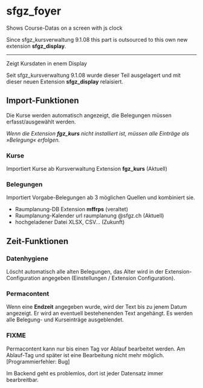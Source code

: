 # sfgz_foyer
Shows Course-Datas on a screen with js clock

Since sfgz_kursverwaltung 9.1.08 this part is outsourced to this own new extension **sfgz_display**.

----


Zeigt Kursdaten in enem Display

Seit sfgz_kursverwaltung 9.1.08 wurde dieser Teil ausgelagert und mit dieser neuen Extension **sfgz_display** relaisiert.

## Import-Funktionen
Die Kurse werden automatisch angezeigt, die Belegungen müssen erfasst/ausgewählt werden.

*Wenn die Extension **fgz_kurs** nicht installiert ist, müssen alle Einträge als »Belegung« erfolgen.*

### Kurse
Importiert Kurse ab Kursverwaltung Extension **fgz_kurs** (Aktuell)
### Belegungen
Importiert Vorgabe-Belegungen ab 3 möglichen Quellen und kombiniert sie.
- Raumplanung-DB Extension **mffrps** (veraltet)
- Raumplanung-Kalender url raumplanung @sfgz.ch (Aktuell)
- hochgeladener Datei XLSX, CSV... (Zukunft)


## Zeit-Funktionen

### Datenhygiene
Löscht automatisch alle alten Belegungen, das Alter wird in der Extension-Configuration angegeben (Einstellungen / Extension Configuration).

### Permacontent
Wenn eine **Endzeit** angegeben wurde, wird der Text bis zu jenem Datum angezeigt. Er wird an eventuell bestehenenden Text angehängt. Es werden alle Belegung- und Kurseinträge ausgeblendet.

### FIXME 
Permacontent kann nur bis einen Tag vor Ablauf bearbeitet werden. Am Ablauf-Tag und später ist eine Bearbeitung nicht mehr möglich. [Programmierfehler: Bug]

Im Backend geht es problemlos, dort ist jeder Datensatz immer bearbreitbar.
